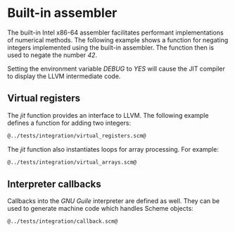 # Built-in assembler

The built-in Intel x86-64 assembler facilitates performant implementations of numerical methods.
The following example shows a function for negating integers implemented using the built-in assembler.
The function then is used to negate the number *42*.

Setting the environment variable *DEBUG* to *YES* will cause the JIT compiler to display the LLVM intermediate code.

## Virtual registers

The *jit* function provides an interface to LLVM.
The following example defines a function for adding two integers:

```Scheme
@../tests/integration/virtual_registers.scm@
```

The *jit* function also instantiates loops for array processing. For example:

```Scheme
@../tests/integration/virtual_arrays.scm@
```

## Interpreter callbacks

Callbacks into the *GNU Guile* interpreter are defined as well. They can be used to generate machine code which handles Scheme objects:

```
@../tests/integration/callback.scm@
```
